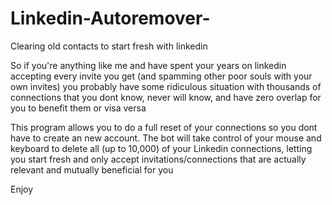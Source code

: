 # Linkedin-Autoremover-
Clearing old contacts to start fresh with linkedin

So if you're anything like me and have spent your years on linkedin accepting every invite you get (and spamming other poor souls with your own invites) you probably have some ridiculous situation with thousands of connections that you dont know, never will know, and have zero overlap for you to benefit them or visa versa 

This program allows you to do a full reset of your connections so you dont have to create an new account. The bot will take control of your mouse and keyboard to delete all (up to 10,000) of your Linkedin connections, letting you start fresh and only accept invitations/connections that are actually relevant and mutually beneficial for you 

Enjoy
